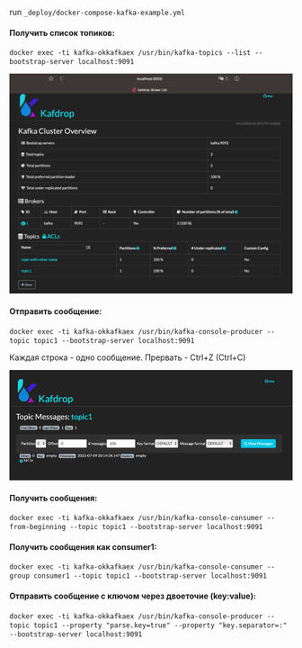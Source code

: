 run ```_deploy/docker-compose-kafka-example.yml```

#### Получить список топиков:
```shell
docker exec -ti kafka-okkafkaex /usr/bin/kafka-topics --list --bootstrap-server localhost:9091
```
![](img/img1.png)

#### Отправить сообщение:
```shell
docker exec -ti kafka-okkafkaex /usr/bin/kafka-console-producer --topic topic1 --bootstrap-server localhost:9091
```
Каждая строка - одно сообщение. Прервать - Ctrl+Z (Ctrl+C)

![](img/img2.png)

#### Получить сообщения:
```shell
docker exec -ti kafka-okkafkaex /usr/bin/kafka-console-consumer --from-beginning --topic topic1 --bootstrap-server localhost:9091 
```

#### Получить сообщения как consumer1:
```shell
docker exec -ti kafka-okkafkaex /usr/bin/kafka-console-consumer --group consumer1 --topic topic1 --bootstrap-server localhost:9091 
```

#### Отправить сообщение c ключом через двоеточие (key:value):
```shell
docker exec -ti kafka-okkafkaex /usr/bin/kafka-console-producer --topic topic1 --property "parse.key=true" --property "key.separator=:" --bootstrap-server localhost:9091
```
